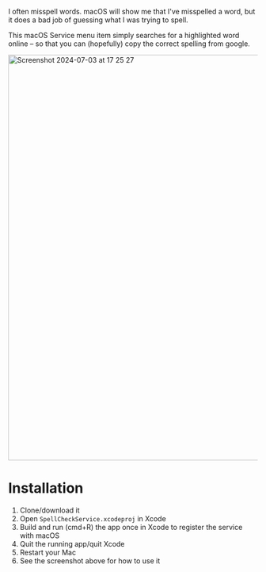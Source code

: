 I often misspell words. macOS will show me that I've misspelled a word, but it does a bad job of guessing what I was trying to spell.

This macOS Service menu item simply searches for a highlighted word online – so that you can (hopefully) copy the correct spelling from google.

<img width="818" alt="Screenshot 2024-07-03 at 17 25 27" src="https://github.com/lukehefson/check-spelling-online/assets/1469659/df37d7ed-7c26-4462-a7c2-0d485bb74240">

# Installation

1. Clone/download it
2. Open `SpellCheckService.xcodeproj` in Xcode
3. Build and run (cmd+R) the app once in Xcode to register the service with macOS
4. Quit the running app/quit Xcode
5. Restart your Mac
6. See the screenshot above for how to use it
